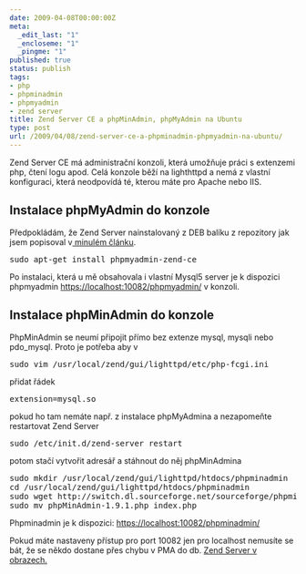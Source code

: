 ```yaml
---
date: 2009-04-08T00:00:00Z
meta:
  _edit_last: "1"
  _encloseme: "1"
  _pingme: "1"
published: true
status: publish
tags:
- php
- phpminadmin
- phpmyadmin
- zend server
title: Zend Server CE a phpMinAdmin, phpMyAdmin na Ubuntu
type: post
url: /2009/04/08/zend-server-ce-a-phpminadmin-phpmyadmin-na-ubuntu/
---
```


Zend Server CE má administrační konzoli, která umožňuje práci s extenzemi php, čtení logu apod. Celá konzole běží na lighthttpd a nemá z vlastní konfiguraci, která neodpovídá té, kterou máte pro Apache nebo IIS.
<h2>Instalace phpMyAdmin do konzole</h2>
Předpokládám, že Zend Server nainstalovaný z DEB balíku z repozitory jak jsem popisoval v<a href="http://blog.prskavec.net/2009/04/ubuntu-centos-5-a-php-529-v-zend-server-ce/"> minulém článku</a>.
<pre>sudo apt-get install phpmyadmin-zend-ce</pre>
Po instalaci, která u mě obsahovala i vlastní Mysql5 server je k dispozici phpmyadmin <a href="https://localhost:10082/phpmyadmin/">https://localhost:10082/phpmyadmin/</a> v konzoli.

<h2>Instalace phpMinAdmin do konzole</h2>
PhpMinAdmin se neumí připojit přímo bez extenze mysql, mysqli nebo pdo_mysql. Proto je potřeba aby v 
<pre>sudo vim /usr/local/zend/gui/lighttpd/etc/php-fcgi.ini</pre>
přidat řádek
<pre>extension=mysql.so</pre>
pokud ho tam nemáte např. z instalace phpMyAdmina a nezapomeňte restartovat Zend Server
<pre>sudo /etc/init.d/zend-server restart</pre>
potom stačí vytvořit adresář a stáhnout do něj phpMinAdmina
<pre>
sudo mkdir /usr/local/zend/gui/lighttpd/htdocs/phpminadmin
cd /usr/local/zend/gui/lighttpd/htdocs/phpminadmin
sudo wget http://switch.dl.sourceforge.net/sourceforge/phpminadmin/phpMinAdmin-1.9.1.php
sudo mv phpMinAdmin-1.9.1.php index.php
</pre>
Phpminadmin je k dispozici: <a href="https://localhost:10082/phpminadmin/">https://localhost:10082/phpminadmin/</a>

Pokud máte nastaveny přístup pro port 10082 jen pro localhost nemusíte se bát, že se někdo dostane přes chybu v  PMA do db. <a href="http://www.flickr.com/photos/abtris/sets/72157616497712368/">Zend Server v obrazech. </a>

